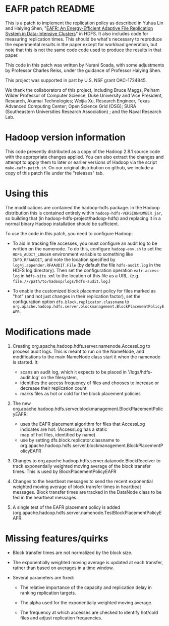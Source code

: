 # EAFR patch README

This is a patch to implement the replication policy as described in Yuhua Lin and Haiying Shen,
"[EAFR: An Energy-Efficient Adaptive File Replication System in Data-Intensive Clusters](https://ieeexplore.ieee.org/document/7288402/)" in HDFS.
It also includes code for measuring replication times.
This should be what's necessary to reproduce the experimental results in the paper except for workload generation, but note that this is not
the same code code used to produce the results in that paper.

This code in this patch was written by Nurani Soada, with some adjustments by Professor Charles Reiss, under the guidance of
Professor Haiying Shen.

This project was supported in part by U.S. NSF grant OAC-1724845.

We thank the collaborators of this project, including Bruce Maggs, Pelham Wilder Professor of Computer Science, Duke University and Vice President, Research, Akamai Technologies; Weijia Xu, Research Engineer, Texas Advanced Computing Center; Open Science Grid (OSG); SURA (Southeastern Universities Research Association) ; and the Naval Research Lab.

# Hadoop version information

This code presently distributed as a copy of the Hadoop 2.8.1 source code with the appropriate changes
applied. You can also extract the changes and attempt to apply them to later or earlier versions of
Hadoop via the script `make-eafr-patch.sh`. On our original distribution on github, we include a
copy of this patch file under the "releases" tab.

# Using this

The modifications are contained the hadoop-hdfs package. In the Hadoop distribution this is contained entirely
within `hadoop-hdfs-VERSIONNUMBER.jar`, so building that (in hadoop-hdfs-project/hadoop-hdfs) and replacing
it in a normal binary Hadoop installation should be sufficient.

To use the code in this patch, you need to configure Hadoop:

*  To aid in tracking file accesses, you must configure an audit log to be written on
   the namenode.
   To do this, configure `hadoop-env.sh` to set the `HDFS_AUDIT_LOGGER` environment variable to 
   something like `INFO,RFAAUDIT`, and note the location specified by `log4j.appender.RFAAUDIT.File` 
   (by default the file `hdfs-audit.log` in the HDFS log directory). Then set the configuration
   operation `eafr.access-log` in `hdfs-site.xml` to the location of this file as a URL.
   (e.g. `file:///path/to/hadoop/logs/hdfs-audit.log`.)

*  To enable the customized block placement policy for files marked as "hot" (and not just changes
   in their replication factor), set the configuration option `dfs.block.replicator.classname`
   to `org.apache.hadoop.hdfs.server.blockmanagement.BlockPlacementPolicyEAFR`.

# Modifications made

1.  Creating org.apache.hadoop.hdfs.server.namenode.AccessLog to process audit logs. This is meant to run on the NameNode,
    and modifications to the main NameNode class start it when the namenode is started. It:

    *  scans an audit log, which it expects to be placed in '/logs/hdfs-audit.log' on the filesystem,
    *  identifies the access frequency of files and chooses to increase or decrease their replication count
    *  marks files as hot or cold for the block placement policies

2.  The new org.apache.hadoop.hdfs.server.blockmanagement.BlockPlacementPolicyEAFR:
    
    *  uses the EAFR placement algorithm for files that AccessLog indicates are hot. (AccessLog has a static     
       map of hot files, identified by name)
    *  use by setting  dfs.block.replicator.classname  to  org.apache.hadoop.hdfs.server.blockmanagement.BlockPlacementPolicyEAFR

3.  Changes to org.apache.hadoop.hdfs.server.datanode.BlockReceiver to track exponentially
    weighted moving average of the block transfer times. This is used by BlockPlacementPolicyEAFR

4.  Changes to the heartbeat messages to send the recent exponential weighted moving average of block transfer times in
    heartbeat messages. Block transfer times are tracked in the DataNode class to be fed in the heartbeat messages.

5.  A single test of the EAFR placement policy is added (org.apache.hadoop.hdfs.server.namenode.TestBlockPlacementPolicyEAFR.

# Missing features/quirks

*  Block transfer times are not normalized by the block size.

*  The exponentially weighted moving average is updated at each transfer, rather than based on averages in a time window.

*  Several parameters are fixed:

    *  The relative importance of the capacity and replication delay in ranking replication targets.

    *  The alpha used for the exponentially weighted moving average.

    *  The frequency at which accesses are checked to identify hot/cold files and adjust replication frequencies.
